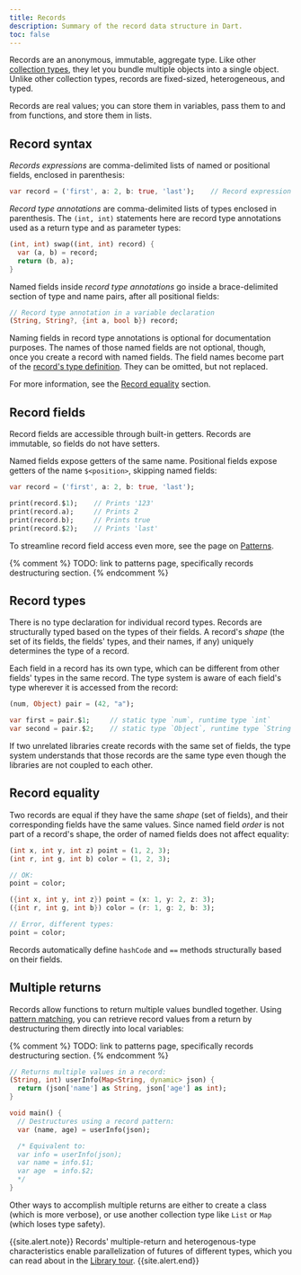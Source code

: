 ```yaml
---
title: Records
description: Summary of the record data structure in Dart.
toc: false
---
```


Records are an anonymous, immutable, aggregate type. Like other [collection types][], 
they let you bundle multiple objects into a single object. Unlike other collection 
types, records are fixed-sized, heterogeneous, and typed.

Records are real values; you can store them in variables, pass them to and from
functions, and store them in lists.

## Record syntax

_Records expressions_ are comma-delimited lists of named or positional fields,
enclosed in parenthesis:

```dart
var record = ('first', a: 2, b: true, 'last');    // Record expression
```

_Record type annotations_ are comma-delimited lists of types enclosed in parenthesis.
The `(int, int)` statements here are record type annotations used as a return
type and as parameter types:

```dart
(int, int) swap((int, int) record) {
  var (a, b) = record;
  return (b, a);
}
```

Named fields inside _record type annotations_ go inside a brace-delimited section
of type and name pairs, after all positional fields:

```dart
// Record type annotation in a variable declaration
(String, String?, {int a, bool b}) record;
```

Naming fields in record type annotations is optional for documentation purposes.
The names of those named fields are not optional, though,  
once you create a record with named fields. The field names become part of the
[record's type definition](#record-types). They can be omitted, but not replaced.

For more information, see the [Record equality](#record-equality) section.

## Record fields

Record fields are accessible through built-in getters. Records are immutable,
so fields do not have setters. 

Named fields expose getters of the same name. Positional fields expose getters
of the name `$<position>`, skipping named fields:

```dart
var record = ('first', a: 2, b: true, 'last');

print(record.$1);    // Prints '123'
print(record.a);     // Prints 2
print(record.b);     // Prints true
print(record.$2);    // Prints 'last'
```

To streamline record field access even more, see the page on [Patterns][].

{% comment %}
    TODO: link to patterns page, specifically records destructuring section.
{% endcomment %}

## Record types

There is no type declaration for individual record types. Records are structurally
typed based on the types of their fields. A record's _shape_ (the set of its fields,
the fields' types, and their names, if any) uniquely determines the type of a record. 

Each field in a record has its own type, which can be different from other
fields' types in the same record. The type system is aware of each
field's type wherever it is accessed from the record:

```dart
(num, Object) pair = (42, "a");

var first = pair.$1;     // static type `num`, runtime type `int`
var second = pair.$2;    // static type `Object`, runtime type `String`
```

If two unrelated libraries create records with the same set of fields,
the type system understands that those records are the same type even though the
libraries are not coupled to each other.

## Record equality

Two records are equal if they have the same _shape_ (set of fields),
and their corresponding fields have the same values.
Since named field _order_ is not part of a record's shape, the order of named
fields does not affect equality:

```dart
(int x, int y, int z) point = (1, 2, 3);
(int r, int g, int b) color = (1, 2, 3);

// OK:
point = color;
```

```dart
({int x, int y, int z}) point = (x: 1, y: 2, z: 3);
({int r, int g, int b}) color = (r: 1, g: 2, b: 3);

// Error, different types:
point = color;
```

Records automatically define `hashCode` and `==` methods structurally based on
their fields.

## Multiple returns

Records allow functions to return multiple values bundled together.
Using [pattern matching][], you can retrieve record values from a return by
destructuring them directly into local variables:

{% comment %}
    TODO: link to patterns page, specifically records destructuring section.
{% endcomment %}

```dart
// Returns multiple values in a record:
(String, int) userInfo(Map<String, dynamic> json) {
  return (json['name'] as String, json['age'] as int);
}

void main() {
  // Destructures using a record pattern:
  var (name, age) = userInfo(json);

  /* Equivalent to:
  var info = userInfo(json);
  var name = info.$1;
  var age  = info.$2;
  */
}
```

Other ways to accomplish multiple returns are
either to create a class (which is more verbose), or use
another collection type like `List` or `Map` (which loses type safety).

{{site.alert.note}}
  Records' multiple-return and heterogenous-type characteristics enable
  parallelization of futures of different types, which you can read about in the
  [Library tour][].
{{site.alert.end}}

[collection types]: /language/collections
[Patterns]: /language
[pattern matching]: /language
[Library tour]: /guides/libraries/library-tour#handling-errors-for-multiple-futures